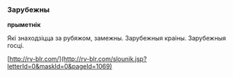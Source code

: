 ### Зарубежны
**прыметнік**

Які знаходзіцца за рубяжом, замежны. Зарубежныя краіны. Зарубежныя госці.

<a rel="author">[http://rv-blr.com/](http://rv-blr.com/slounik.jsp?letterId=0&maskId=0&pageId=1069)</a>
